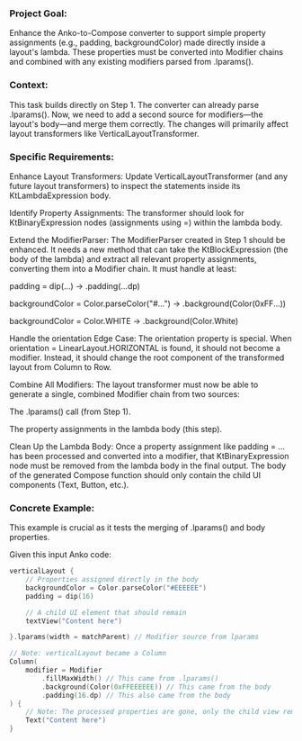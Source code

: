 ### Project Goal:
Enhance the Anko-to-Compose converter to support simple property assignments (e.g., padding, backgroundColor) made directly inside a layout's lambda. These properties must be converted into Modifier chains and combined with any existing modifiers parsed from .lparams().

### Context:
This task builds directly on Step 1. The converter can already parse .lparams(). Now, we need to add a second source for modifiers—the layout's body—and merge them correctly. The changes will primarily affect layout transformers like VerticalLayoutTransformer.

### Specific Requirements:
Enhance Layout Transformers: Update VerticalLayoutTransformer (and any future layout transformers) to inspect the statements inside its KtLambdaExpression body.

Identify Property Assignments: The transformer should look for KtBinaryExpression nodes (assignments using =) within the lambda body.

Extend the ModifierParser: The ModifierParser created in Step 1 should be enhanced. It needs a new method that can take the KtBlockExpression (the body of the lambda) and extract all relevant property assignments, converting them into a Modifier chain. It must handle at least:

padding = dip(...) -> .padding(...dp)

backgroundColor = Color.parseColor("#...") -> .background(Color(0xFF...))

backgroundColor = Color.WHITE -> .background(Color.White)

Handle the orientation Edge Case: The orientation property is special. When orientation = LinearLayout.HORIZONTAL is found, it should not become a modifier. Instead, it should change the root component of the transformed layout from Column to Row.

Combine All Modifiers: The layout transformer must now be able to generate a single, combined Modifier chain from two sources:

The .lparams() call (from Step 1).

The property assignments in the lambda body (this step).

Clean Up the Lambda Body: Once a property assignment like padding = ... has been processed and converted into a modifier, that KtBinaryExpression node must be removed from the lambda body in the final output. The body of the generated Compose function should only contain the child UI components (Text, Button, etc.).

### Concrete Example:
This example is crucial as it tests the merging of .lparams() and body properties.

Given this input Anko code:

```kotlin
verticalLayout {
    // Properties assigned directly in the body
    backgroundColor = Color.parseColor("#EEEEEE")
    padding = dip(16)

    // A child UI element that should remain
    textView("Content here")

}.lparams(width = matchParent) // Modifier source from lparams
```

```kotlin
// Note: verticalLayout became a Column
Column(
    modifier = Modifier
        .fillMaxWidth() // This came from .lparams()
        .background(Color(0xFFEEEEEE)) // This came from the body
        .padding(16.dp) // This also came from the body
) {
    // Note: The processed properties are gone, only the child view remains.
    Text("Content here")
}
```